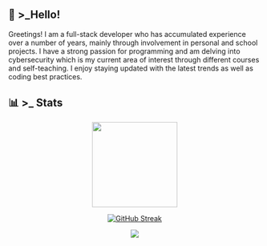 <h2 align="left">👋 >_Hello!</h2>
Greetings! I am a full-stack developer who has accumulated experience over a number of years, mainly through involvement in personal and school projects. I have a strong passion for programming and am delving into cybersecurity which is my current area of interest through different courses and self-teaching. I enjoy staying updated with the latest trends as well as coding best practices. 
<br />

## 📊 >_ Stats
<div align="center">
<img height="170em" src="https://github-readme-stats.vercel.app/api/top-langs/?username=daniellMC&layout=compact&langs_count=4&theme=jolly"/>

[![GitHub Streak](https://github-readme-streak-stats.herokuapp.com/?user=daniellMC&theme=jolly)](https://git.io/streak-stats)
</div>
<div align="center">
  <a href="https://www.linkedin.com/in/daniel-machado-cs"><img src="https://img.shields.io/badge/-LinkedIn-%230077B5?style=for-the-badge&logo=linkedin&logoColor=white" target="_blank"></a>
</div>
